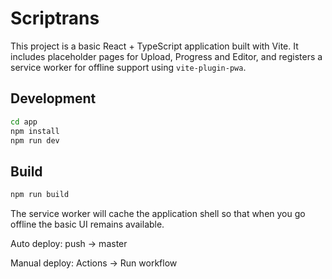 # Scriptrans

This project is a basic React + TypeScript application built with Vite. It includes placeholder pages for Upload, Progress and Editor, and registers a service worker for offline support using `vite-plugin-pwa`.

## Development

```bash
cd app
npm install
npm run dev
```

## Build

```bash
npm run build
```

The service worker will cache the application shell so that when you go offline the basic UI remains available.

Auto deploy: push → master

Manual deploy: Actions → Run workflow
